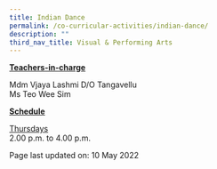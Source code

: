 ```yaml
---
title: Indian Dance
permalink: /co-curricular-activities/indian-dance/
description: ""
third_nav_title: Visual & Performing Arts
---
```

<p><u><strong>Teachers-in-charge</strong></u></p>
<p>Mdm Vjaya Lashmi D/O Tangavellu<br />Ms Teo Wee Sim</p>
<p><u><strong>Schedule</strong></u></p>
<p><u>Thursdays</u><br />2.00 p.m. to 4.00 p.m.</p>
<p>Page last updated on: 10 May 2022</p>